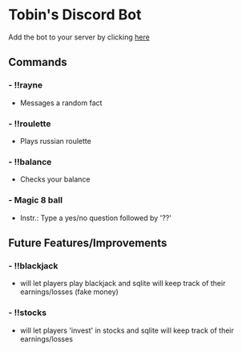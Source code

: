 # Tobin's Discord Bot
Add the bot to your server by clicking [here]()
## Commands
### - !!rayne
- Messages a random fact
### - !!roulette
- Plays russian roulette
### - !!balance
- Checks your balance
### - Magic 8 ball
- Instr.: Type a yes/no question followed by '??'


## Future Features/Improvements
### - !!blackjack 
- will let players play blackjack and sqlite will keep track of their earnings/losses (fake money)
### - !!stocks
- will let players 'invest' in stocks and sqlite will keep track of their earnings/losses
